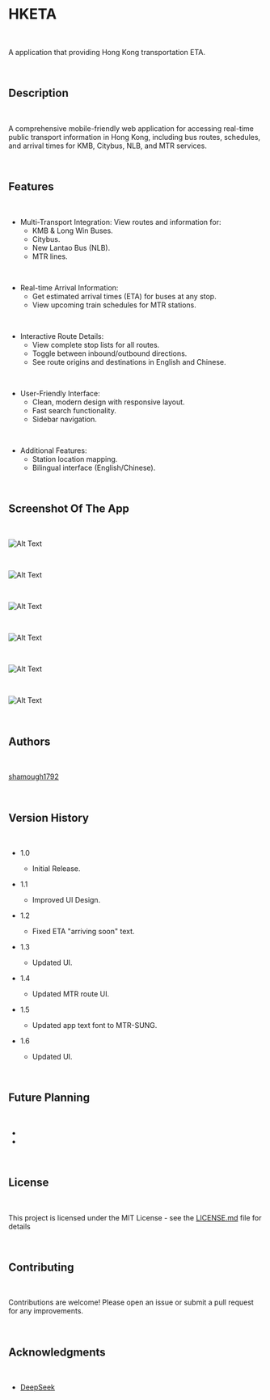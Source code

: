 # HKETA

<br>

A application that providing Hong Kong transportation ETA.

<br>

## Description

<br>

A comprehensive mobile-friendly web application for accessing real-time public transport information in Hong Kong, including bus routes, schedules, and arrival times for KMB, Citybus, NLB, and MTR services.

<br>

## Features

<br>

* Multi-Transport Integration: View routes and information for:
   * KMB & Long Win Buses.
   * Citybus.
   * New Lantao Bus (NLB).
   * MTR lines.

<br>

* Real-time Arrival Information:
  * Get estimated arrival times (ETA) for buses at any stop.
  * View upcoming train schedules for MTR stations.

<br>

* Interactive Route Details:
  * View complete stop lists for all routes.
  * Toggle between inbound/outbound directions.
  * See route origins and destinations in English and Chinese.

<br>

* User-Friendly Interface:
  * Clean, modern design with responsive layout.
  * Fast search functionality.
  * Sidebar navigation.

<br>

* Additional Features:
  * Station location mapping.
  * Bilingual interface (English/Chinese).

<br>

## Screenshot Of The App

<br>

![Alt Text](images/index.jpg)

<br>

![Alt Text](images/route-detail.jpg)

<br>

![Alt Text](images/bus-eta.jpg)

<br>

![Alt Text](images/mtr-route.jpg)

<br>

![Alt Text](images/mtr-route-detail.jpg)

<br>

![Alt Text](images/mtr-eta.jpg)

<br>

## Authors

<br>

[shamough1792](https://github.com/shamough1792)

<br>

## Version History

<br>

* 1.0
    * Initial Release.

* 1.1
    * Improved UI Design.

* 1.2
    * Fixed ETA "arriving soon" text.

 * 1.3
    * Updated UI.

 * 1.4
    * Updated MTR route UI.
  
 * 1.5
    * Updated app text font to MTR-SUNG.

 * 1.6
    * Updated UI.
   
<br>

## Future Planning

<br>

* 
*

<br>

## License

<br>

This project is licensed under the MIT License - see the [LICENSE.md](LICENSE) file for details

<br>

## Contributing

<br>

Contributions are welcome! Please open an issue or submit a pull request for any improvements.

<br>

## Acknowledgments

<br>

* [DeepSeek](https://www.deepseek.com/)

<br>
